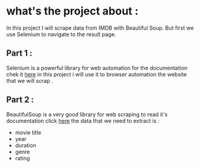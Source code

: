 # what's the project about :
In this project I will scrape data from IMDB with Beautiful Soup. 
But first we use Selenium to navigate to the result page.
## Part 1 :
Selenium is a powerful library for web automation for the documentation chek it [here](https://www.selenium.dev/documentation/)
in this project i will use it to browser automation the website that we will scrap .
## Part 2 :
BeautifulSoup is a very good library for web scraping to read it's documentation click [here](https://www.crummy.com/software/BeautifulSoup/bs4/doc/)
the data that we need to extract is :
* movie title
* year
* duration
* genre 
* rating
